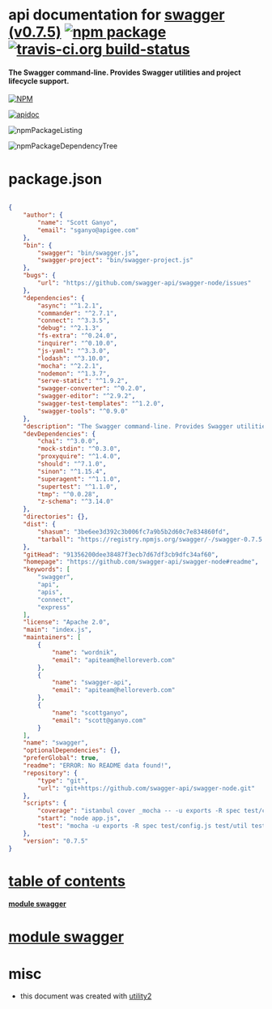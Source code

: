 # api documentation for  [swagger (v0.7.5)](https://github.com/swagger-api/swagger-node#readme)  [![npm package](https://img.shields.io/npm/v/npmdoc-swagger.svg?style=flat-square)](https://www.npmjs.org/package/npmdoc-swagger) [![travis-ci.org build-status](https://api.travis-ci.org/npmdoc/node-npmdoc-swagger.svg)](https://travis-ci.org/npmdoc/node-npmdoc-swagger)
#### The Swagger command-line. Provides Swagger utilities and project lifecycle support.

[![NPM](https://nodei.co/npm/swagger.png?downloads=true)](https://www.npmjs.com/package/swagger)

[![apidoc](https://npmdoc.github.io/node-npmdoc-swagger/build/screenCapture.buildNpmdoc.browser.%252Fhome%252Ftravis%252Fbuild%252Fnpmdoc%252Fnode-npmdoc-swagger%252Ftmp%252Fbuild%252Fapidoc.html.png)](https://npmdoc.github.io/node-npmdoc-swagger/build/apidoc.html)

![npmPackageListing](https://npmdoc.github.io/node-npmdoc-swagger/build/screenCapture.npmPackageListing.svg)

![npmPackageDependencyTree](https://npmdoc.github.io/node-npmdoc-swagger/build/screenCapture.npmPackageDependencyTree.svg)



# package.json

```json

{
    "author": {
        "name": "Scott Ganyo",
        "email": "sganyo@apigee.com"
    },
    "bin": {
        "swagger": "bin/swagger.js",
        "swagger-project": "bin/swagger-project.js"
    },
    "bugs": {
        "url": "https://github.com/swagger-api/swagger-node/issues"
    },
    "dependencies": {
        "async": "^1.2.1",
        "commander": "^2.7.1",
        "connect": "^3.3.5",
        "debug": "^2.1.3",
        "fs-extra": "^0.24.0",
        "inquirer": "^0.10.0",
        "js-yaml": "^3.3.0",
        "lodash": "^3.10.0",
        "mocha": "^2.2.1",
        "nodemon": "^1.3.7",
        "serve-static": "^1.9.2",
        "swagger-converter": "^0.2.0",
        "swagger-editor": "^2.9.2",
        "swagger-test-templates": "^1.2.0",
        "swagger-tools": "^0.9.0"
    },
    "description": "The Swagger command-line. Provides Swagger utilities and project lifecycle support.",
    "devDependencies": {
        "chai": "^3.0.0",
        "mock-stdin": "^0.3.0",
        "proxyquire": "^1.4.0",
        "should": "^7.1.0",
        "sinon": "^1.15.4",
        "superagent": "^1.1.0",
        "supertest": "^1.1.0",
        "tmp": "^0.0.28",
        "z-schema": "^3.14.0"
    },
    "directories": {},
    "dist": {
        "shasum": "3be6ee3d392c3b006fc7a9b5b2d60c7e834860fd",
        "tarball": "https://registry.npmjs.org/swagger/-/swagger-0.7.5.tgz"
    },
    "gitHead": "91356200dee38487f3ecb7d67df3cb9dfc34af60",
    "homepage": "https://github.com/swagger-api/swagger-node#readme",
    "keywords": [
        "swagger",
        "api",
        "apis",
        "connect",
        "express"
    ],
    "license": "Apache 2.0",
    "main": "index.js",
    "maintainers": [
        {
            "name": "wordnik",
            "email": "apiteam@helloreverb.com"
        },
        {
            "name": "swagger-api",
            "email": "apiteam@helloreverb.com"
        },
        {
            "name": "scottganyo",
            "email": "scott@ganyo.com"
        }
    ],
    "name": "swagger",
    "optionalDependencies": {},
    "preferGlobal": true,
    "readme": "ERROR: No README data found!",
    "repository": {
        "type": "git",
        "url": "git+https://github.com/swagger-api/swagger-node.git"
    },
    "scripts": {
        "coverage": "istanbul cover _mocha -- -u exports -R spec test/config.js test/util test/commands test/commands/project test/project-skeletons",
        "start": "node app.js",
        "test": "mocha -u exports -R spec test/config.js test/util test/commands test/commands/project test/project-skeletons"
    },
    "version": "0.7.5"
}
```



# <a name="apidoc.tableOfContents"></a>[table of contents](#apidoc.tableOfContents)

#### [module swagger](#apidoc.module.swagger)



# <a name="apidoc.module.swagger"></a>[module swagger](#apidoc.module.swagger)



# misc
- this document was created with [utility2](https://github.com/kaizhu256/node-utility2)
